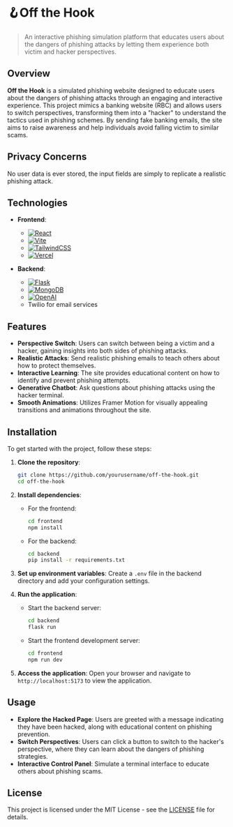 # 🪝Off the Hook
> An interactive phishing simulation platform that educates users about the dangers of phishing attacks by letting them experience both victim and hacker perspectives.

## Overview

**Off the Hook** is a simulated phishing website designed to educate users about the dangers of phishing attacks through an engaging and interactive experience. This project mimics a banking website (RBC) and allows users to switch perspectives, transforming them into a "hacker" to understand the tactics used in phishing schemes. By sending fake banking emails, the site aims to raise awareness and help individuals avoid falling victim to similar scams.

## Privacy Concerns
No user data is ever stored, the input fields are simply to replicate a realistic phishing attack.

## Technologies

- **Frontend**: 
  - [![React](https://img.shields.io/badge/React-%2320232a.svg?logo=react&logoColor=%2361DAFB)](#)
  - [![Vite](https://img.shields.io/badge/Vite-646CFF?logo=vite&logoColor=fff)](#)
  - [![TailwindCSS](https://img.shields.io/badge/Tailwind%20CSS-%2338B2AC.svg?logo=tailwind-css&logoColor=white)](#)
  - [![Vercel](https://img.shields.io/badge/Vercel-%23000000.svg?logo=vercel&logoColor=white)](#)

- **Backend**: 
  - [![Flask](https://img.shields.io/badge/Flask-000?logo=flask&logoColor=fff)](#)
  - [![MongoDB](https://img.shields.io/badge/MongoDB-%234ea94b.svg?logo=mongodb&logoColor=white)](#)
  - [![OpenAI](https://img.shields.io/badge/ChatGPT-74aa9c?logo=openai&logoColor=white)](#)
  - Twilio for email services

## Features

- **Perspective Switch**: Users can switch between being a victim and a hacker, gaining insights into both sides of phishing attacks.
- **Realistic Attacks**: Send realistic phishing emails to teach others about how to protect themselves. 
- **Interactive Learning**: The site provides educational content on how to identify and prevent phishing attempts.
- **Generative Chatbot**: Ask questions about phishing attacks using the hacker terminal.
- **Smooth Animations**: Utilizes Framer Motion for visually appealing transitions and animations throughout the site.

## Installation

To get started with the project, follow these steps:

1. **Clone the repository**:
   ```bash
   git clone https://github.com/yourusername/off-the-hook.git
   cd off-the-hook
   ```

2. **Install dependencies**:
   - For the frontend:
     ```bash
     cd frontend
     npm install
     ```

   - For the backend:
     ```bash
     cd backend
     pip install -r requirements.txt
     ```

3. **Set up environment variables**:
   Create a `.env` file in the backend directory and add your configuration settings.

4. **Run the application**:
   - Start the backend server:
     ```bash
     cd backend
     flask run
     ```

   - Start the frontend development server:
     ```bash
     cd frontend
     npm run dev
     ```

5. **Access the application**:
   Open your browser and navigate to `http://localhost:5173` to view the application.

## Usage

- **Explore the Hacked Page**: Users are greeted with a message indicating they have been hacked, along with educational content on phishing prevention.
- **Switch Perspectives**: Users can click a button to switch to the hacker's perspective, where they can learn about the dangers of phishing strategies.
- **Interactive Control Panel**: Simulate a terminal interface to educate others about phishing scams.

## License

This project is licensed under the MIT License - see the [LICENSE](LICENSE) file for details.

